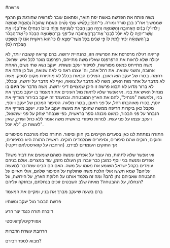 #פרשה 

משה פותח את הפרשה באשת יפת תואר, ופתאום עובר לפרשיה שחורגת מן הרצף שממשיך אח"כ בבן סורר ומורה.
כִּֽי־תִהְיֶ֨יןָ לְאִ֜ישׁ שְׁתֵּ֣י נָשִׁ֗ים הָאַחַ֤ת אֲהוּבָה֙ וְהָאַחַ֣ת שְׂנוּאָ֔ה וְיָֽלְדוּ־ל֣וֹ בָנִ֔ים הָאֲהוּבָ֖ה וְהַשְּׂנוּאָ֑ה וְהָיָ֛ה הַבֵּ֥ן הַבְּכֹ֖ר לַשְּׂנִיאָֽה׃ וְהָיָ֗ה בְּיוֹם֙ הַנְחִיל֣וֹ אֶת־בָּנָ֔יו אֵ֥ת אֲשֶׁר־יִהְיֶ֖ה ל֑וֹ לֹ֣א יוּכַ֗ל לְבַכֵּר֙ אֶת־בֶּן־הָ֣אֲהוּבָ֔ה עַל־פְּנֵ֥י בֶן־הַשְּׂנוּאָ֖ה הַבְּכֹֽר׃ כִּי֩ אֶת־הַבְּכֹ֨ר בֶּן־הַשְּׂנוּאָ֜ה יַכִּ֗יר לָ֤תֶת לוֹ֙ פִּ֣י שְׁנַ֔יִם בְּכֹ֥ל אֲשֶׁר־יִמָּצֵ֖א ל֑וֹ כִּי־הוּא֙ רֵאשִׁ֣ית אֹנ֔וֹ ל֖וֹ מִשְׁפַּ֥ט הַבְּכֹרָֽה׃ {ס}

קריאה רגילה מרפרפת את הפרשיה הזו, כהנחיית ירושה. ברם קריאה קשובה יותר, לא יכולה שלא לראות את הרפרפנס שאליו משה מתייחס, רפרפנס מוכר לכל איש ישראל. משה מתייחס כמעט מפורשות, לסיפור יעקב ונשותיו.
יעקב נשא שתי נשים, האחת אהובה, והשני שנואה. את רחל אהב, וה' עצמו ראה כי לאה שנואה, ועל כן פתח את רחמה. בכורו של יעקב הוא ראובן.
המילים הבאות בכלל לא מותיורת מקום לספק. משה לא מדבר על אחר מות האיש, משה לא מדבר על צוואה, ואף לא מדבר על ירושה, ובכלל, לא ברור מדוע לא תבוא פרשה זו היכן שמצויים דיני ירושה. משה מדבר על **היום** בו מנחיל האיש את בניו. אי אפשר שלא לראות מול העיניים את המעמד בו יעקב מברך את בניו, ולמעשה "מנחיל", להם את הארץ המובטחת. ובמעמד זה יעקב בבירור מעדיף את יוסף, בכורו מאוהבתו רחל, על פני ראובן, בכורו מלאה. הסיפור המכונן של יעקב ויוסף, מקבל כאן ביקרות חריפה ממשה שהופך את מעשה יעקב על פניו. יעקב מעדיף את הנבחר על פני הבכור, כמעט מכנהג ספר בראשית, כפי שנבחר יצחק על פני ישמעאל, ויעקב עצמו על פני עשיו. למרות סיפורי בראשית משה אומר ללא כחל ושרק, שאין לעשות כן. "לא יוכל".

התורה נפתחת לנו כאן בפערים הקיימים בין חוק וסיפור. התורה כולה מורכבת מסיפורים וחוקים, חוקים שהם סיפורים, וסיפורים שמלמדים חוקים. ראשית התורה היא בסיפורים, אך החוקים העומדים לצידם.
{הרחבה על קזואיסטי\אפודיקטי}

ואי אפשר שלא לתהות, מה עובר על אפרים ומנשה כשהם שומעים את דביר משה? אפרים ומנשה בני יוסף כמובן כבר עברו מן העולם מזמן, עוד במצרים. אולם בניהם עומדים בקהל ישראל השומע את נאומו של משה. האם הם הבינו שמדובר למעשה עליהם? שמא חששו אולי הלכת משה שחולקת על הסיפור שלהם, אולי תאיים על ההבטחה שאביהם נתן להם?
ומה זה מלמד אותנו על חלוקת הארץ, על הירושה, על הנחלה, על ההבטחה? מאיזה שלב השבטים זוכים בנחלתם, ובחזקה עליהם?


ברם בשעה שיעקב מברך את בניו, ומקיים את המעמד

פרשת הבכור מול יעקב ונשותיו

דיברה תורה כנגד יצר הרע

אפוידקיטי\קזואיסטי

הרחבת עשרת הדברות

מבוא לספר דבירם?



